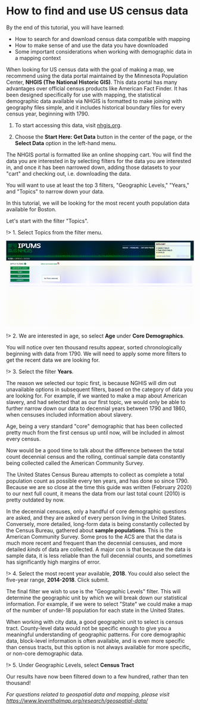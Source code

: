 [](guide.md "yes")


# How to find and use US census data

By the end of this tutorial, you will have learned:

- How to search for and download census data compatible with mapping
- How to make sense of and use the data you have downloaded
- Some important considerations when working with demographic data in a mapping context

When looking for US census data with the goal of making a map, we recommend using the data portal maintained by the Minnesota Population Center, **NHGIS (The National Historic GIS)**. This data portal has many advantages over official census products like American Fact Finder. It has been designed specifically for use with mapping, the statistical demographic data available via NHGIS is formatted to make joining with geography files simple, and it includes historical boundary files for every census year, beginning with 1790.

1. To start accessing this data, visit [nhgis.org](https://nhgis.org/ "nhgis.org").

2. Choose the **Start Here: Get Data** button in the center of the page, or the **Select Data** option in the left-hand menu. 

The NHGIS portal is formatted like an online shopping cart. You will find the data you are interested in by selecting filters for the data you are interested in, and once it has been narrowed down, adding those datasets to your "cart" and checking out, i.e. downloading the data. 

You will want to use at least the top 3 filters, "Geographic Levels," "Years," and "Topics" to narrow down your data.

In this tutorial, we will be looking for the most recent youth population data available for Boston.

Let's start with the filter "Topics". 

!> 1. Select Topics from the filter menu. 

![topics](/media/gif/topics.gif)

!> 2. We are interested in age, so select **Age** under **Core Demographics**.

You will notice over ten thousand results appear, sorted chronologically beginning with data from 1790. We will need to apply some more filters to get the recent data we are looking for. 

!> 3. Select the filter **Years**. 

The reason we selected our topic first, is because NGHIS will dim out unavailable options in subsequent filters, based on the category of data you are looking for. For example, if we wanted to make a map about American slavery, and had selected that as our first topic, we would only be able to further narrow down our data to decennial years between 1790 and 1860, when censuses included information about slavery. 

Age, being a very standard "core" demographic that has been collected pretty much from the first census up until now, will be included in almost every census.

Now would be a good time to talk about the difference between the total count decennial census and the rolling, continual sample data constantly being collected called the American Community Survey.

The United States Census Bureau attempts to collect as complete a total population count as possible every ten years, and has done so since 1790. Because we are so close at the time this guide was written (February 2020) to our next full count, it means the data from our last total count (2010) is pretty outdated by now.

In the decennial censuses, only a handful of core demographic questions are asked, and they are asked of every person living in the United States. Conversely, more detailed, long-form data is being constantly collected by the Census Bureau, gathered about **sample populations**. This is the American Community Survey. Some pros to the ACS are that the data is much more recent and frequent than the decennial censuses, and more detailed *kinds* of data are collected. A major con is that because the data is sample data, it is less reliable than the full decennial counts, and sometimes has significantly high margins of error.

!> 4. Select the most recent year available, **2018**. You could also select the five-year range, **2014-2018**. Click submit.

The final filter we wish to use is the "Geographic Levels" filter. This will determine the geographic unit by which we will break down our statistical information. For example, if we were to select "State" we could make a map of the number of under-18 population for each state in the United States.

When working with city data, a good geographic unit to select is census tract. County-level data would not be specific enough to give you a meaningful understanding of geographic patterns. For core demographic data, block-level information is often available, and is even more specific than census tracts, but this option is not always available for more specific, or non-core demographic data.

!> 5. Under Geographic Levels, select **Census Tract**

Our results have now been filtered down to a few hundred, rather than ten thousand!










*For questions related to geospatial data and mapping, please visit https://www.leventhalmap.org/research/geospatial-data/*
